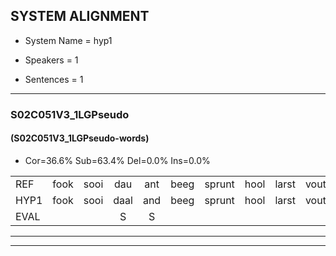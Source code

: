 
## SYSTEM ALIGNMENT

- System Name = hyp1

- Speakers = 1

- Sentences = 1

---

### S02C051V3_1LGPseudo

#### (S02C051V3_1LGPseudo-words)

- Cor=36.6%	Sub=63.4%	Del=0.0%	Ins=0.0%

|  |  |  |  |  |  |  |  |  |  |  |  |  |  |  |  |  |  |  |  |  |  |  |  |  |  |  |  |  |  |  |  |  |  |  |  |  |  |  |  |  |  |
|:--- |:---:|:---:|:---:|:---:|:---:|:---:|:---:|:---:|:---:|:---:|:---:|:---:|:---:|:---:|:---:|:---:|:---:|:---:|:---:|:---:|:---:|:---:|:---:|:---:|:---:|:---:|:---:|:---:|:---:|:---:|:---:|:---:|:---:|:---:|:---:|:---:|:---:|:---:|:---:|:---:|:---:|
| REF | fook | sooi | dau | ant | beeg | sprunt | hool | larst | vout | zwoei | fam | rachts | vaap | sprieuw | keng | swoers | doer | plirt | jien | blard | guul | hoekt | neeuw | noork | vid | zans | leum | haans | spaai | * | sjalt | heik | sank | roen | frijk | eem | schard | grek | dron | snaaf | stuid |
| HYP1 | fook | sooi | daal | and | beeg | sprunt | hool | larst | vout | zwoei | fam | rarht | vap | spreeuw | keng | swors | door | plirt | geen | blart | guel | hookt | neel | nork | vit | zans | lum | hens | spey | sa | sult | hek | sank | roen | wrijk | eem | schart | grik | tron | snijf | stuit |
| EVAL |  |  | S | S |  |  |  |  |  |  |  | S | S | S |  | S | S |  | S | S | S | S | S | S | S |  | S | S | S | S | S | S |  |  | S |  | S | S | S | S | S |
---

---
